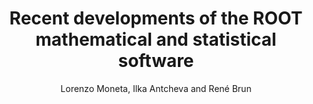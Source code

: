 ---
layout: default
title: Recent developments of the ROOT mathematical and statistical software
author: Lorenzo Moneta, Ilka Antcheva and René Brun
publication: INTERNATIONAL CONFERENCE ON COMPUTING IN HIGH ENERGY AND NUCLEAR PHYSICS (CHEP '07) 2–7 September 2007, Victoria, British Columbia, Canada
type: ROOFIT
doi: 10.1088/1742-6596/119/4/042023
---